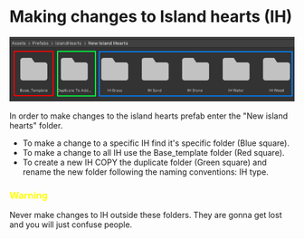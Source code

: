 # Making changes to Island hearts (IH)

![XML tag](../images/Island_hearts.png "IH")


In order to make changes to the island hearts prefab enter the "New island hearts" folder.

- To make a change to a specific IH find it's specific folder (Blue square).
- To make a change to all IH use the Base_template folder (Red square).
- To create a new IH COPY the duplicate folder (Green square) and rename the new folder following the naming conventions: IH type.

### <span style="color:yellow"> Warning </span>
Never make changes to IH outside these folders. They are gonna get lost and you will just confuse people.
